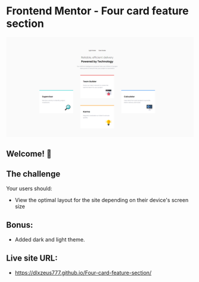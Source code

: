 # Frontend Mentor - Four card feature section

![Design preview for the Four card feature section coding challenge](./images/desktop.png)

## Welcome! 👋

## The challenge

Your users should:

- View the optimal layout for the site depending on their device's screen size

## Bonus:

- Added dark and light theme.

## Live site URL:

- https://dlxzeus777.github.io/Four-card-feature-section/
